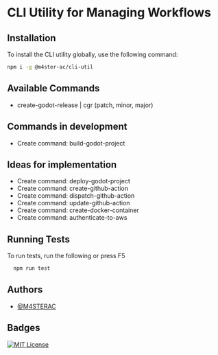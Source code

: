 # CLI Utility for Managing Workflows

## Installation

To install the CLI utility globally, use the following command:

```bash
npm i -g @m4ster-ac/cli-util
```

## Available Commands

- create-godot-release | cgr (patch, minor, major)

## Commands in development

- Create command: build-godot-project

## Ideas for implementation

- Create command: deploy-godot-project
- Create command: create-github-action
- Create command: dispatch-github-action
- Create command: update-github-action
- Create command: create-docker-container
- Create command: authenticate-to-aws

## Running Tests

To run tests, run the following or press F5

```bash
  npm run test
```

## Authors

- [@M4STERAC](https://www.github.com/M4STERAC)

## Badges

[![MIT License](https://img.shields.io/badge/License-MIT-green.svg)](https://choosealicense.com/licenses/mit/)
